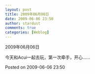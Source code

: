 ```yaml
---
layout: post
title: 2009年06月06日
date: 2009-06-06 23:50
author: stardust
comments: true
categories: [Weblog]
---
```

2009年06月06日

今天和Acui一起去玩，第一次牵手，开心……

Posted on 2009-06-06 23:50
